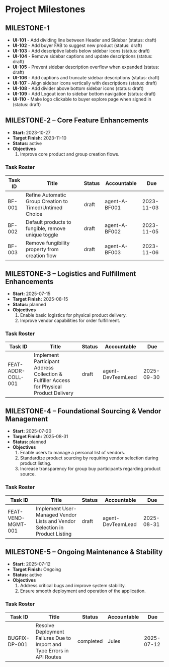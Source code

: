 # Project Milestones

## MILESTONE-1
- **UI-101** - Add dividing line between Header and Sidebar (status: draft)
- **UI-102** - Add buyer FAB to suggest new product (status: draft)
- **UI-103** - Add descriptive labels below sidebar icons (status: draft)
- **UI-104** - Remove sidebar captions and update descriptions (status: draft)
- **UI-105** - Prevent sidebar description overflow when expanded (status: draft)
- **UI-106** - Add captions and truncate sidebar descriptions (status: draft)
- **UI-107** - Align sidebar icons vertically with descriptions (status: draft)
- **UI-108** - Add divider above bottom sidebar icons (status: draft)
- **UI-109** - Add Logout icon to sidebar bottom navigation (status: draft)
- **UI-110** - Make logo clickable to buyer explore page when signed in (status: draft)

## MILESTONE-2 – Core Feature Enhancements
- **Start:** 2023-10-27
- **Target Finish:** 2023-11-10
- **Status:** active
- **Objectives**
  1. Improve core product and group creation flows.
### Task Roster
| Task ID | Title                                                  | Status | Accountable     | Due        |
|---------|--------------------------------------------------------|--------|-----------------|------------|
| BF-001  | Refine Automatic Group Creation to Timed/Untimed Choice | draft  | agent-A-BF001   | 2023-11-03 |
| BF-002  | Default products to fungible, remove unique toggle      | draft  | agent-A-BF002   | 2023-11-05 |
| BF-003  | Remove fungibility property from creation flow          | draft  | agent-A-BF003   | 2023-11-06 |

## MILESTONE-3 – Logistics and Fulfillment Enhancements
- **Start:** 2025-07-15
- **Target Finish:** 2025-08-15
- **Status:** planned
- **Objectives**
  1. Enable basic logistics for physical product delivery.
  2. Improve vendor capabilities for order fulfillment.
### Task Roster
| Task ID             | Title                                                                                     | Status | Accountable        | Due        |
|---------------------|-------------------------------------------------------------------------------------------|--------|--------------------|------------|
| FEAT-ADDR-COLL-001  | Implement Participant Address Collection & Fulfiller Access for Physical Product Delivery | draft  | agent-DevTeamLead  | 2025-09-30 |

## MILESTONE-4 – Foundational Sourcing & Vendor Management
- **Start:** 2025-07-20
- **Target Finish:** 2025-08-31
- **Status:** planned
- **Objectives**
  1. Enable users to manage a personal list of vendors.
  2. Standardize product sourcing by requiring vendor selection during product listing.
  3. Increase transparency for group buy participants regarding product source.
### Task Roster
| Task ID            | Title                                                                          | Status | Accountable        | Due        |
|--------------------|--------------------------------------------------------------------------------|--------|--------------------|------------|
| FEAT-VEND-MGMT-001 | Implement User-Managed Vendor Lists and Vendor Selection in Product Listing      | draft  | agent-DevTeamLead  | 2025-08-31 |

## MILESTONE-5 – Ongoing Maintenance & Stability
- **Start:** 2025-07-12
- **Target Finish:** Ongoing
- **Status:** active
- **Objectives**
  1. Address critical bugs and improve system stability.
  2. Ensure smooth deployment and operation of the application.
### Task Roster
| Task ID      | Title                                                               | Status    | Accountable | Due        |
|--------------|---------------------------------------------------------------------|-----------|-------------|------------|
| BUGFIX-DP-001 | Resolve Deployment Failures Due to Import and Type Errors in API Routes | completed | Jules       | 2025-07-12 |

